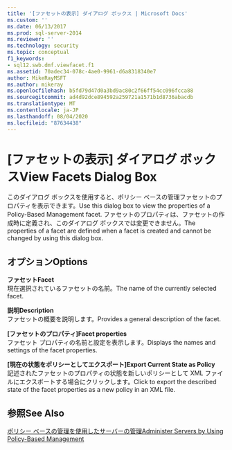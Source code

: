 ```yaml
---
title: '[ファセットの表示] ダイアログ ボックス | Microsoft Docs'
ms.custom: ''
ms.date: 06/13/2017
ms.prod: sql-server-2014
ms.reviewer: ''
ms.technology: security
ms.topic: conceptual
f1_keywords:
- sql12.swb.dmf.viewfacet.f1
ms.assetid: 70adec34-078c-4ae0-9961-d6a8318340e7
author: MikeRayMSFT
ms.author: mikeray
ms.openlocfilehash: b5fd79d47d0a3bd9ac80c2f66ff54cc096fcca88
ms.sourcegitcommit: ad4d92dce894592a259721a1571b1d8736abacdb
ms.translationtype: MT
ms.contentlocale: ja-JP
ms.lasthandoff: 08/04/2020
ms.locfileid: "87634438"
---
```

# <a name="view-facets-dialog-box"></a><span data-ttu-id="0208d-102">[ファセットの表示] ダイアログ ボックス</span><span class="sxs-lookup"><span data-stu-id="0208d-102">View Facets Dialog Box</span></span>
  <span data-ttu-id="0208d-103">このダイアログ ボックスを使用すると、ポリシー ベースの管理ファセットのプロパティを表示できます。</span><span class="sxs-lookup"><span data-stu-id="0208d-103">Use this dialog box to view the properties of a Policy-Based Management facet.</span></span> <span data-ttu-id="0208d-104">ファセットのプロパティは、ファセットの作成時に定義され、このダイアログ ボックスでは変更できません。</span><span class="sxs-lookup"><span data-stu-id="0208d-104">The properties of a facet are defined when a facet is created and cannot be changed by using this dialog box.</span></span>  
  
## <a name="options"></a><span data-ttu-id="0208d-105">オプション</span><span class="sxs-lookup"><span data-stu-id="0208d-105">Options</span></span>  
 <span data-ttu-id="0208d-106">**ファセット**</span><span class="sxs-lookup"><span data-stu-id="0208d-106">**Facet**</span></span>  
 <span data-ttu-id="0208d-107">現在選択されているファセットの名前。</span><span class="sxs-lookup"><span data-stu-id="0208d-107">The name of the currently selected facet.</span></span>  
  
 <span data-ttu-id="0208d-108">**説明**</span><span class="sxs-lookup"><span data-stu-id="0208d-108">**Description**</span></span>  
 <span data-ttu-id="0208d-109">ファセットの概要を説明します。</span><span class="sxs-lookup"><span data-stu-id="0208d-109">Provides a general description of the facet.</span></span>  
  
 <span data-ttu-id="0208d-110">**[ファセットのプロパティ]**</span><span class="sxs-lookup"><span data-stu-id="0208d-110">**Facet properties**</span></span>  
 <span data-ttu-id="0208d-111">ファセット プロパティの名前と設定を表示します。</span><span class="sxs-lookup"><span data-stu-id="0208d-111">Displays the names and settings of the facet properties.</span></span>  
  
 <span data-ttu-id="0208d-112">**[現在の状態をポリシーとしてエクスポート]**</span><span class="sxs-lookup"><span data-stu-id="0208d-112">**Export Current State as Policy**</span></span>  
 <span data-ttu-id="0208d-113">記述されたファセットのプロパティの状態を新しいポリシーとして XML ファイルにエクスポートする場合にクリックします。</span><span class="sxs-lookup"><span data-stu-id="0208d-113">Click to export the described state of the facet properties as a new policy in an XML file.</span></span>  
  
## <a name="see-also"></a><span data-ttu-id="0208d-114">参照</span><span class="sxs-lookup"><span data-stu-id="0208d-114">See Also</span></span>  
 [<span data-ttu-id="0208d-115">ポリシー ベースの管理を使用したサーバーの管理</span><span class="sxs-lookup"><span data-stu-id="0208d-115">Administer Servers by Using Policy-Based Management</span></span>](administer-servers-by-using-policy-based-management.md)  
  
  
